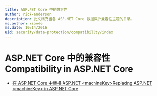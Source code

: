 ```yaml
---
title: ASP.NET Core 中的兼容性
author: rick-anderson
description: 此文档充当各 ASP.NET Core 数据保护兼容性主题的目录。
ms.author: riande
ms.date: 10/14/2016
uid: security/data-protection/compatibility/index
---
```

# <a name="compatibility-in-aspnet-core"></a><span data-ttu-id="972ca-103">ASP.NET Core 中的兼容性</span><span class="sxs-lookup"><span data-stu-id="972ca-103">Compatibility in ASP.NET Core</span></span>

* [<span data-ttu-id="972ca-104">在 ASP.NET Core 中替换 ASP.NET \<machineKey></span><span class="sxs-lookup"><span data-stu-id="972ca-104">Replacing ASP.NET \<machineKey> in ASP.NET Core</span></span>](xref:security/data-protection/compatibility/replacing-machinekey)
